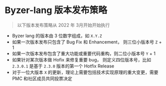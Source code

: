 # Byzer-lang 版本发布策略

> 以下版本发布策略从 2022 年 3月开始开始执行

- Byzer lang 的版本由 3 位数字组成，如 `X.Y.Z`
- 如果一次版本发布只包含了 Bug Fix 和 Enhancement， 则三位小版本号 `Z` + 1
- 如果一次版本发布包含了重大功能或重要代码重构，则二位小版本号 `Y` + 1
- 如果针对某次版本做 Hofix 来修复重要 bug， 则定义四位版本号，比如 `2.3.0.1` 是基于 `2.3.0` 版本的第一个 Hotfix Release
- 对于一位大版本 `X` 的更新，理论上需要包括技术实现原理的重大变更，需要 PMC 和社区成员共同投票决定